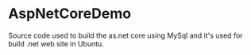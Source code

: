 # AspNetCoreDemo
Source code used to build the as.net core using MySql and it's used for build .net web site in Ubuntu.

